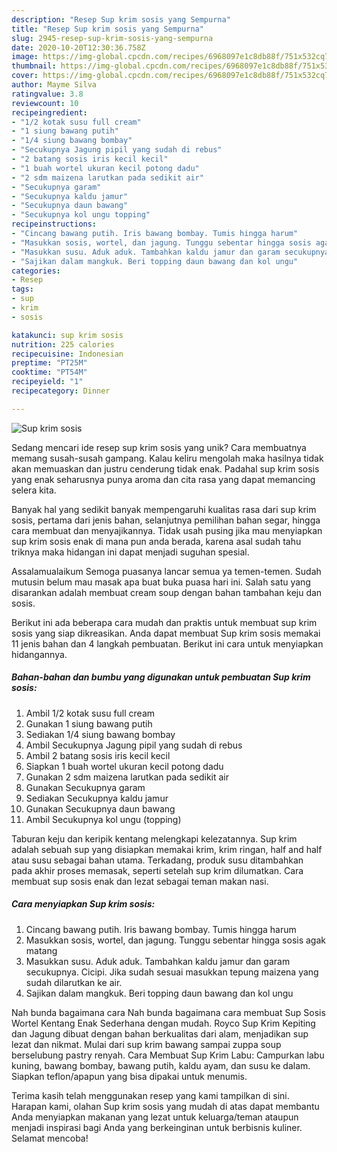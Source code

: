 ```yaml
---
description: "Resep Sup krim sosis yang Sempurna"
title: "Resep Sup krim sosis yang Sempurna"
slug: 2945-resep-sup-krim-sosis-yang-sempurna
date: 2020-10-20T12:30:36.758Z
image: https://img-global.cpcdn.com/recipes/6968097e1c8db88f/751x532cq70/sup-krim-sosis-foto-resep-utama.jpg
thumbnail: https://img-global.cpcdn.com/recipes/6968097e1c8db88f/751x532cq70/sup-krim-sosis-foto-resep-utama.jpg
cover: https://img-global.cpcdn.com/recipes/6968097e1c8db88f/751x532cq70/sup-krim-sosis-foto-resep-utama.jpg
author: Mayme Silva
ratingvalue: 3.8
reviewcount: 10
recipeingredient:
- "1/2 kotak susu full cream"
- "1 siung bawang putih"
- "1/4 siung bawang bombay"
- "Secukupnya Jagung pipil yang sudah di rebus"
- "2 batang sosis iris kecil kecil"
- "1 buah wortel ukuran kecil potong dadu"
- "2 sdm maizena larutkan pada sedikit air"
- "Secukupnya garam"
- "Secukupnya kaldu jamur"
- "Secukupnya daun bawang"
- "Secukupnya kol ungu topping"
recipeinstructions:
- "Cincang bawang putih. Iris bawang bombay. Tumis hingga harum"
- "Masukkan sosis, wortel, dan jagung. Tunggu sebentar hingga sosis agak matang"
- "Masukkan susu. Aduk aduk. Tambahkan kaldu jamur dan garam secukupnya. Cicipi. Jika sudah sesuai masukkan tepung maizena yang sudah dilarutkan ke air."
- "Sajikan dalam mangkuk. Beri topping daun bawang dan kol ungu"
categories:
- Resep
tags:
- sup
- krim
- sosis

katakunci: sup krim sosis 
nutrition: 225 calories
recipecuisine: Indonesian
preptime: "PT25M"
cooktime: "PT54M"
recipeyield: "1"
recipecategory: Dinner

---
```



![Sup krim sosis](https://img-global.cpcdn.com/recipes/6968097e1c8db88f/751x532cq70/sup-krim-sosis-foto-resep-utama.jpg)

Sedang mencari ide resep sup krim sosis yang unik? Cara membuatnya memang susah-susah gampang. Kalau keliru mengolah maka hasilnya tidak akan memuaskan dan justru cenderung tidak enak. Padahal sup krim sosis yang enak seharusnya punya aroma dan cita rasa yang dapat memancing selera kita.

Banyak hal yang sedikit banyak mempengaruhi kualitas rasa dari sup krim sosis, pertama dari jenis bahan, selanjutnya pemilihan bahan segar, hingga cara membuat dan menyajikannya. Tidak usah pusing jika mau menyiapkan sup krim sosis enak di mana pun anda berada, karena asal sudah tahu triknya maka hidangan ini dapat menjadi suguhan spesial.

Assalamualaikum Semoga puasanya lancar semua ya temen-temen. Sudah mutusin belum mau masak apa buat buka puasa hari ini. Salah satu yang disarankan adalah membuat cream soup dengan bahan tambahan keju dan sosis.


Berikut ini ada beberapa cara mudah dan praktis untuk membuat sup krim sosis yang siap dikreasikan. Anda dapat membuat Sup krim sosis memakai 11 jenis bahan dan 4 langkah pembuatan. Berikut ini cara untuk menyiapkan hidangannya.

<!--inarticleads1-->

##### Bahan-bahan dan bumbu yang digunakan untuk pembuatan Sup krim sosis:

1. Ambil 1/2 kotak susu full cream
1. Gunakan 1 siung bawang putih
1. Sediakan 1/4 siung bawang bombay
1. Ambil Secukupnya Jagung pipil yang sudah di rebus
1. Ambil 2 batang sosis iris kecil kecil
1. Siapkan 1 buah wortel ukuran kecil potong dadu
1. Gunakan 2 sdm maizena larutkan pada sedikit air
1. Gunakan Secukupnya garam
1. Sediakan Secukupnya kaldu jamur
1. Gunakan Secukupnya daun bawang
1. Ambil Secukupnya kol ungu (topping)


Taburan keju dan keripik kentang melengkapi kelezatannya. Sup krim adalah sebuah sup yang disiapkan memakai krim, krim ringan, half and half atau susu sebagai bahan utama. Terkadang, produk susu ditambahkan pada akhir proses memasak, seperti setelah sup krim dilumatkan. Cara membuat sup sosis enak dan lezat sebagai teman makan nasi. 

<!--inarticleads2-->

##### Cara menyiapkan Sup krim sosis:

1. Cincang bawang putih. Iris bawang bombay. Tumis hingga harum
1. Masukkan sosis, wortel, dan jagung. Tunggu sebentar hingga sosis agak matang
1. Masukkan susu. Aduk aduk. Tambahkan kaldu jamur dan garam secukupnya. Cicipi. Jika sudah sesuai masukkan tepung maizena yang sudah dilarutkan ke air.
1. Sajikan dalam mangkuk. Beri topping daun bawang dan kol ungu


Nah bunda bagaimana cara Nah bunda bagaimana cara membuat Sup Sosis Wortel Kentang Enak Sederhana dengan mudah. Royco Sup Krim Kepiting dan Jagung dibuat dengan bahan berkualitas dari alam, menjadikan sup lezat dan nikmat. Mulai dari sup krim bawang sampai zuppa soup berselubung pastry renyah. Cara Membuat Sup Krim Labu: Campurkan labu kuning, bawang bombay, bawang putih, kaldu ayam, dan susu ke dalam. Siapkan teflon/apapun yang bisa dipakai untuk menumis. 

Terima kasih telah menggunakan resep yang kami tampilkan di sini. Harapan kami, olahan Sup krim sosis yang mudah di atas dapat membantu Anda menyiapkan makanan yang lezat untuk keluarga/teman ataupun menjadi inspirasi bagi Anda yang berkeinginan untuk berbisnis kuliner. Selamat mencoba!
